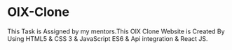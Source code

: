 # OlX-Clone
 This Task is Assigned by my mentors.This OlX Clone Website is Created By Using HTML5 & CSS 3 & JavaScript ES6 & Api integration & React JS.
